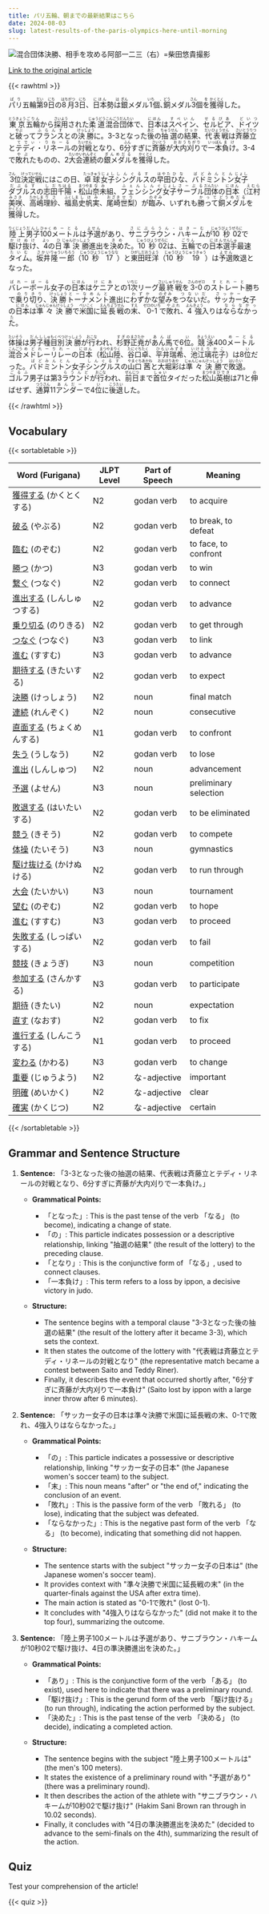 ```yaml
---
title: パリ五輪、朝までの最新結果はこちら
date: 2024-08-03
slug: latest-results-of-the-paris-olympics-here-until-morning
---
```


![混合団体決勝、相手を攻める阿部一二三（右）=柴田悠貴撮影](https://www.asahicom.jp/imgopt/img/b7674fd7d8/comm_L/AS20240804000973.jpg "混合団体決勝、相手を攻める阿部一二三（右）=柴田悠貴撮影")

[Link to the original article](https://asahi.com/articles/ASS836T4QS83DIFI001M.html?iref=comtop_7_07)

{{< rawhtml >}}
<p><ruby>パリ<rt>ぱり</rt></ruby>五輪<ruby>第<rt>だい</rt></ruby>9<ruby>日<rt>にち</rt></ruby>の<ruby>8月<rt>はちがつ</rt></ruby>3<ruby>日<rt>にち</rt></ruby>、<ruby>日本<rt>にほん</rt></ruby>勢<ruby>は<rt>は</rt></ruby><ruby>銀<rt>ぎん</rt></ruby>メダル<ruby>1<rt>いち</rt></ruby>個<ruby>、<rt>、</rt></ruby><ruby>銅<rt>どう</rt></ruby>メダル<ruby>3<rt>さん</rt></ruby>個<ruby>を<rt>を</rt></ruby><ruby>獲得<rt>かくとく</rt></ruby>した。</p>

<p><ruby>東京<rt>とうきょう</rt></ruby><ruby>五輪<rt>ごりん</rt></ruby>から<ruby>採用<rt>さいよう</rt></ruby>された<ruby>柔道<rt>じゅうどう</rt></ruby><ruby>混合<rt>こんごう</rt></ruby><ruby>団体<rt>だんたい</rt></ruby>で、<ruby>日本<rt>にほん</rt></ruby>は<ruby>スペイン<rt>すぺいん</rt></ruby>、<ruby>セルビア<rt>せるびあ</rt></ruby>、<ruby>ドイツ<rt>どいつ</rt></ruby>と<ruby>破<rt>やぶ</rt></ruby>って<ruby>フランス<rt>ふらんす</rt></ruby>との<ruby>決勝<rt>けっしょう</rt></ruby>に。3-3となった<ruby>後<rt>あと</rt></ruby>の<ruby>抽選<rt>ちゅうせん</rt></ruby>の<ruby>結果<rt>けっか</rt></ruby>、<ruby>代表戦<rt>だいひょうせん</rt></ruby>は<ruby>斉藤<rt>さいとう</rt></ruby><ruby>立<rt>りつ</rt></ruby>と<ruby>テディ・リネール<rt>てでぃ・りねーる</rt></ruby>の<ruby>対戦<rt>たいせん</rt></ruby>となり、6<ruby>分<rt>ふん</rt></ruby>すぎに<ruby>斉藤<rt>さいとう</rt></ruby>が<ruby>大内刈り<rt>おおうちがり</rt></ruby>で<ruby>一本<rt>いっぽん</rt></ruby><ruby>負け<rt>まけ</rt></ruby>。3-4で<ruby>敗れ<rt>やぶ</rt></ruby>たものの、2<ruby>大会<rt>たいかい</rt></ruby><ruby>連続<rt>れんぞく</rt></ruby>の<ruby>銀メダル<rt>ぎんめだる</rt></ruby>を<ruby>獲得<rt>かくとく</rt></ruby>した。</p>

<p><ruby>3<rt>さん</rt></ruby>位<ruby>決定戦<rt>けっていせん</rt></ruby>にはこの日、<ruby>卓球<rt>たっきゅう</rt></ruby><ruby>女子<rt>じょし</rt></ruby><ruby>シングルス<rt>しんぐるす</rt></ruby>の<ruby>早田<rt>はやた</rt></ruby><ruby>ひな<rt>ひな</rt></ruby>、<ruby>バドミントン<rt>ばどみんとん</rt></ruby><ruby>女子<rt>じょし</rt></ruby><ruby>ダブルス<rt>だぶるす</rt></ruby>の<ruby>志田<rt>しだ</rt></ruby><ruby>千陽<rt>ちはる</rt></ruby>・<ruby>松山<rt>まつやま</rt></ruby><ruby>奈未<rt>なみ</rt></ruby>組、<ruby>フェンシング<rt>ふぇんしんぐ</rt></ruby><ruby>女子<rt>じょし</rt></ruby><ruby>サーブル<rt>さーぶる</rt></ruby><ruby>団体<rt>だんたい</rt></ruby>の<ruby>日本<rt>にほん</rt></ruby>（<ruby>江村<rt>えむら</rt></ruby><ruby>美咲<rt>みさき</rt></ruby>、<ruby>高嶋<rt>たかしま</rt></ruby><ruby>理紗<rt>りさ</rt></ruby>、<ruby>福島<rt>ふくしま</rt></ruby><ruby>史帆実<rt>しほみ</rt></ruby>、<ruby>尾崎<rt>おざき</rt></ruby><ruby>世梨<rt>せり</rt></ruby>）が<ruby>臨み<rt>のぞみ</rt></ruby>、いずれも<ruby>勝って<rt>かって</rt></ruby><ruby>銅メダル<rt>どうめだる</rt></ruby>を<ruby>獲得<rt>かくとく</rt></ruby>した。</p>

<p><ruby>陸上<rt>りくじょう</rt></ruby><ruby>男子<rt>だんし</rt></ruby><ruby>100<rt>ひゃく</rt></ruby><ruby>メートル<rt>めーとる</rt></ruby>は<ruby>予選<rt>よせん</rt></ruby>があり、<ruby>サニブラウン・ハキーム<rt>さにぶらうん・はきーむ</rt></ruby>が<ruby>10<rt>じゅう</rt></ruby><ruby>秒<rt>びょう</rt></ruby><ruby>02<rt>ぜろに</rt></ruby>で<ruby>駆け抜け<rt>かけぬけ</rt></ruby>、<ruby>4<rt>よっ</rt></ruby>の<ruby>日<rt>ひ</rt></ruby><ruby>準決勝<rt>じゅんけっしょう</rt></ruby>進出を<ruby>決め<rt>きめ</rt></ruby>た。<ruby>10<rt>じゅう</rt></ruby><ruby>秒<rt>びょう</rt></ruby><ruby>02<rt>ぜろに</rt></ruby>は、<ruby>五輪<rt>ごりん</rt></ruby>での<ruby>日本<rt>にほん</rt></ruby><ruby>選手<rt>せんしゅ</rt></ruby>最速<ruby>タイム<rt>たいむ</rt></ruby>。<ruby>坂井<rt>さかい</rt></ruby><ruby>隆一郎<rt>りゅういちろう</rt></ruby>（<ruby>10<rt>じゅう</rt></ruby><ruby>秒<rt>びょう</rt></ruby><ruby>17<rt>じゅうなな</rt></ruby>）と<ruby>東田<rt>ひがしだ</rt></ruby><ruby>旺洋<rt>おうよう</rt></ruby>（<ruby>10<rt>じゅう</rt></ruby><ruby>秒<rt>びょう</rt></ruby><ruby>19<rt>じゅうきゅう</rt></ruby>）は<ruby>予選<rt>よせん</rt></ruby>敗退となった。</p>

<p><ruby>バレーボール<rt>ばれーぼーる</rt></ruby>女子の<ruby>日本<rt>にほん</rt></ruby>は<ruby>ケニア<rt>けにあ</rt></ruby>との<ruby>1次<rt>いちじ</rt></ruby>リーグ<ruby>最終戦<rt>さいしゅうせん</rt></ruby>を<ruby>3-0<rt>さんのゼロ</rt></ruby>の<ruby>ストレート<rt>すとれーと</rt></ruby>勝ちで<ruby>乗り切り<rt>のりきり</rt></ruby>、<ruby>決勝<rt>けっしょう</rt></ruby><ruby>トーナメント<rt>とーなめんと</rt></ruby>進出に<ruby>わずか<rt>わずか</rt></ruby>な<ruby>望み<rt>のぞみ</rt></ruby>を<ruby>つないだ<rt>つないだ</rt></ruby>。<ruby>サッカー<rt>さっかー</rt></ruby>女子の<ruby>日本<rt>にほん</rt></ruby>は<ruby>準々決勝<rt>じゅんじゅんけっしょう</rt></ruby>で<ruby>米国<rt>べいこく</rt></ruby>に<ruby>延長戦<rt>えんちょうせん</rt></ruby>の<ruby>末<rt>すえ</rt></ruby>、<ruby>0-1<rt>ゼロのいち</rt></ruby>で<ruby>敗れ<rt>やぶれ</rt></ruby>、<ruby>4強<rt>よんきょう</rt></ruby>入りは<ruby>ならなかった<rt>ならなかった</rt></ruby>。</p>

<p><ruby>体操<rt>たいそう</rt></ruby>は<ruby>男子<rt>だんし</rt></ruby><ruby>種目<rt>しゅもく</rt></ruby><ruby>別<rt>べつ</rt></ruby><ruby>決勝<rt>けっしょう</rt></ruby>が<ruby>行<rt>おこな</rt></ruby>われ、<ruby>杉野<rt>すぎの</rt></ruby><ruby>正尭<rt>まさたか</rt></ruby>が<ruby>あん馬<rt>あんば</rt></ruby>で6<ruby>位<rt>い</rt></ruby>。<ruby>競泳<rt>きょうえい</rt></ruby>400<ruby>メートル<rt>めーとる</rt></ruby><ruby>混合<rt>こんごう</rt></ruby><ruby>メドレー<rt>めどれー</rt></ruby><ruby>リレー<rt>りれー</rt></ruby>の<ruby>日本<rt>にほん</rt></ruby>（<ruby>松山<rt>まつやま</rt></ruby><ruby>陸<rt>りく</rt></ruby>、<ruby>谷口<rt>たにぐち</rt></ruby><ruby>卓<rt>たく</rt></ruby>、<ruby>平井<rt>ひらい</rt></ruby><ruby>瑞希<rt>みずき</rt></ruby>、<ruby>池江<rt>いけえ</rt></ruby><ruby>璃花子<rt>りかこ</rt></ruby>）は8<ruby>位<rt>い</rt></ruby>だった。<ruby>バドミントン<rt>ばどみんとん</rt></ruby>女子<ruby>シングルス<rt>しんぐるす</rt></ruby>の<ruby>山口<rt>やまぐち</rt></ruby><ruby>茜<rt>あかね</rt></ruby>と<ruby>大堀<rt>おおほり</rt></ruby><ruby>彩<rt>あや</rt></ruby>は<ruby>準々決勝<rt>じゅんじゅんけっしょう</rt></ruby>で<ruby>敗退<rt>はいたい</rt></ruby>。<ruby>ゴルフ<rt>ごるふ</rt></ruby>男子は第3<ruby>ラウンド<rt>らうんど</rt></ruby>が<ruby>行<rt>おこな</rt></ruby>われ、<ruby>前日<rt>ぜんじつ</rt></ruby>まで<ruby>首位<rt>しゅい</rt></ruby>タイだった<ruby>松山<rt>まつやま</rt></ruby><ruby>英樹<rt>ひでき</rt></ruby>は71と<ruby>伸<rt>の</rt></ruby>ばせず、<ruby>通算<rt>つうさん</rt></ruby>11<ruby>アンダー<rt>あんだー</rt></ruby>で4<ruby>位<rt>い</rt></ruby>に<ruby>後退<rt>こうたい</rt></ruby>した。</p>
{{< /rawhtml >}}

## Vocabulary


{{< sortabletable >}}

| Word (Furigana)      | JLPT Level | Part of Speech         | Meaning                      |
|----------------------|------------|------------------------|------------------------------|
|[獲得する](https://jisho.org/search/%E7%8D%B2%E5%BE%97%E3%81%99%E3%82%8B) (かくとくする)| N2         | godan verb             | to acquire                   |
|[破る](https://jisho.org/search/%E7%A0%B4%E3%82%8B) (やぶる)| N2         | godan verb             | to break, to defeat          |
|[臨む](https://jisho.org/search/%E8%87%A8%E3%82%80) (のぞむ)| N2         | godan verb             | to face, to confront         |
|[勝つ](https://jisho.org/search/%E5%8B%9D%E3%81%A4) (かつ)| N3         | godan verb             | to win                       |
|[繋ぐ](https://jisho.org/search/%E7%B9%8B%E3%81%90) (つなぐ)| N2         | godan verb             | to connect                   |
|[進出する](https://jisho.org/search/%E9%80%B2%E5%87%BA%E3%81%99%E3%82%8B) (しんしゅつする)| N2         | godan verb             | to advance                   |
|[乗り切る](https://jisho.org/search/%E4%B9%97%E3%82%8A%E5%88%87%E3%82%8B) (のりきる)| N2         | godan verb             | to get through               |
|[つなぐ](https://jisho.org/search/%E3%81%A4%E3%81%AA%E3%81%90) (つなぐ)| N3         | godan verb             | to link                      |
|[進む](https://jisho.org/search/%E9%80%B2%E3%82%80) (すすむ)| N3         | godan verb             | to advance                   |
|[期待する](https://jisho.org/search/%E6%9C%9F%E5%BE%85%E3%81%99%E3%82%8B) (きたいする)| N2         | godan verb             | to expect                    |
|[決勝](https://jisho.org/search/%E6%B1%BA%E5%8B%9D) (けっしょう)| N2         | noun                   | final match                  |
|[連続](https://jisho.org/search/%E9%80%A3%E7%B6%9A) (れんぞく)| N2         | noun                   | consecutive                  |
|[直面する](https://jisho.org/search/%E7%9B%B4%E9%9D%A2%E3%81%99%E3%82%8B) (ちょくめんする)| N1         | godan verb             | to confront                  |
|[失う](https://jisho.org/search/%E5%A4%B1%E3%81%86) (うしなう)| N2         | godan verb             | to lose                      |
|[進出](https://jisho.org/search/%E9%80%B2%E5%87%BA) (しんしゅつ)| N2         | noun                   | advancement                  |
|[予選](https://jisho.org/search/%E4%BA%88%E9%81%B8) (よせん)| N3         | noun                   | preliminary selection        |
|[敗退する](https://jisho.org/search/%E6%95%97%E9%80%80%E3%81%99%E3%82%8B) (はいたいする)| N2         | godan verb             | to be eliminated             |
|[競う](https://jisho.org/search/%E7%AB%B6%E3%81%86) (きそう)| N2         | godan verb             | to compete                   |
|[体操](https://jisho.org/search/%E4%BD%93%E6%93%8D) (たいそう)| N3         | noun                   | gymnastics                   |
|[駆け抜ける](https://jisho.org/search/%E9%A7%86%E3%81%91%E6%8A%9C%E3%81%91%E3%82%8B) (かけぬける)| N2         | godan verb             | to run through               |
|[大会](https://jisho.org/search/%E5%A4%A7%E4%BC%9A) (たいかい)| N3         | noun                   | tournament                   |
|[望む](https://jisho.org/search/%E6%9C%9B%E3%82%80) (のぞむ)| N2         | godan verb             | to hope                      |
|[進む](https://jisho.org/search/%E9%80%B2%E3%82%80) (すすむ)| N3         | godan verb             | to proceed                   |
|[失敗する](https://jisho.org/search/%E5%A4%B1%E6%95%97%E3%81%99%E3%82%8B) (しっぱいする)| N2         | godan verb             | to fail                      |
|[競技](https://jisho.org/search/%E7%AB%B6%E6%8A%80) (きょうぎ)| N3         | noun                   | competition                  |
|[参加する](https://jisho.org/search/%E5%8F%82%E5%8A%A0%E3%81%99%E3%82%8B) (さんかする)| N3         | godan verb             | to participate               |
|[期待](https://jisho.org/search/%E6%9C%9F%E5%BE%85) (きたい)| N2         | noun                   | expectation                  |
|[直す](https://jisho.org/search/%E7%9B%B4%E3%81%99) (なおす)| N2         | godan verb             | to fix                       |
|[進行する](https://jisho.org/search/%E9%80%B2%E8%A1%8C%E3%81%99%E3%82%8B) (しんこうする)| N1         | godan verb             | to proceed                   |
|[変わる](https://jisho.org/search/%E5%A4%89%E3%82%8F%E3%82%8B) (かわる)| N3         | godan verb             | to change                    |
|[重要](https://jisho.org/search/%E9%87%8D%E8%A6%81) (じゅうよう)| N2         | な-adjective           | important                    |
|[明確](https://jisho.org/search/%E6%98%8E%E7%A2%BA) (めいかく)| N2         | な-adjective           | clear                        |
|[確実](https://jisho.org/search/%E7%A2%BA%E5%AE%9F) (かくじつ)| N2         | な-adjective           | certain                      |

{{< /sortabletable >}}


## Grammar and Sentence Structure

1. **Sentence:** 「3-3となった後の抽選の結果、代表戦は斉藤立とテディ・リネールの対戦となり、6分すぎに斉藤が大内刈りで一本負け。」

   - **Grammatical Points:**
     - 「となった」: This is the past tense of the verb 「なる」 (to become), indicating a change of state.
     - 「の」: This particle indicates possession or a descriptive relationship, linking "抽選の結果" (the result of the lottery) to the preceding clause.
     - 「となり」: This is the conjunctive form of 「なる」, used to connect clauses.
     - 「一本負け」: This term refers to a loss by ippon, a decisive victory in judo.

   - **Structure:**
     - The sentence begins with a temporal clause "3-3となった後の抽選の結果" (the result of the lottery after it became 3-3), which sets the context. 
     - It then states the outcome of the lottery with "代表戦は斉藤立とテディ・リネールの対戦となり" (the representative match became a contest between Saito and Teddy Riner).
     - Finally, it describes the event that occurred shortly after, "6分すぎに斉藤が大内刈りで一本負け" (Saito lost by ippon with a large inner throw after 6 minutes).

2. **Sentence:** 「サッカー女子の日本は準々決勝で米国に延長戦の末、0-1で敗れ、4強入りはならなかった。」

   - **Grammatical Points:**
     - 「の」: This particle indicates a possessive or descriptive relationship, linking "サッカー女子の日本" (the Japanese women's soccer team) to the subject.
     - 「末」: This noun means "after" or "the end of," indicating the conclusion of an event.
     - 「敗れ」: This is the passive form of the verb 「敗れる」 (to lose), indicating that the subject was defeated.
     - 「ならなかった」: This is the negative past form of the verb 「なる」 (to become), indicating that something did not happen.

   - **Structure:**
     - The sentence starts with the subject "サッカー女子の日本は" (the Japanese women's soccer team).
     - It provides context with "準々決勝で米国に延長戦の末" (in the quarter-finals against the USA after extra time).
     - The main action is stated as "0-1で敗れ" (lost 0-1).
     - It concludes with "4強入りはならなかった" (did not make it to the top four), summarizing the outcome.

3. **Sentence:** 「陸上男子100メートルは予選があり、サニブラウン・ハキームが10秒02で駆け抜け、4日の準決勝進出を決めた。」

   - **Grammatical Points:**
     - 「あり」: This is the conjunctive form of the verb 「ある」 (to exist), used here to indicate that there was a preliminary round.
     - 「駆け抜け」: This is the gerund form of the verb 「駆け抜ける」 (to run through), indicating the action performed by the subject.
     - 「決めた」: This is the past tense of the verb 「決める」 (to decide), indicating a completed action.

   - **Structure:**
     - The sentence begins with the subject "陸上男子100メートルは" (the men's 100 meters).
     - It states the existence of a preliminary round with "予選があり" (there was a preliminary round).
     - It then describes the action of the athlete with "サニブラウン・ハキームが10秒02で駆け抜け" (Hakim Sani Brown ran through in 10.02 seconds).
     - Finally, it concludes with "4日の準決勝進出を決めた" (decided to advance to the semi-finals on the 4th), summarizing the result of the action.

## Quiz

Test your comprehension of the article!

{{< quiz >}}